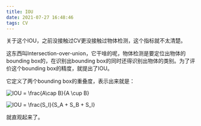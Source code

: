 ```yaml
---
title: IOU
date: 2021-07-27 16:48:46
tags: CV
---
```


关于这个IOU，之前没接触过CV更没接触过物体检测，这个指标就不太清楚。

这东西叫Intersection-over-union，它干啥的呢，物体检测是要定位出物体的bounding box的，在识别出bounding box的同时还得识别出物体的类别。为了评价这个bounding box的精度，就提出了IOU。

它定义了两个bounding box的重叠度，表示出来就是：

<a target="_blank"><img src="https://latex.codecogs.com/gif.latex?IOU&space;=&space;\frac{A\cap&space;B}{A&space;\cup&space;B}" title="IOU = \frac{A\cap B}{A \cup B}" /></a>

<a target="_blank"><img src="https://latex.codecogs.com/gif.latex?IOU&space;=&space;\frac{S_I}{S_A&space;&plus;&space;S_B&space;&plus;&space;S_I}" title="IOU = \frac{S_I}{S_A + S_B + S_I}" /></a>

就直观起来了。